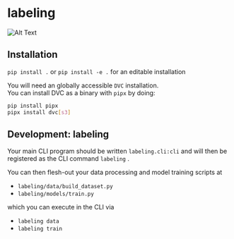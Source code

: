 # labeling
![Alt Text](https://github.com/connylabs/labeling/blob/main/labeling.gif)



## Installation
`pip install .`
  or
`pip install -e .` for an editable installation

You will need an globally accessible `DVC` installation.  
You can install DVC as a binary with `pipx` by doing:
```bash
pip install pipx
pipx install dvc[s3]
```

## Development: labeling
Your main CLI program should be written `labeling.cli:cli`
and will then be registered as the CLI command `labeling` .

You can then flesh-out your data processing and model training scripts at
- `labeling/data/build_dataset.py`
- `labeling/models/train.py`

which you can execute in the CLI via
- `labeling data`
- `labeling train`
